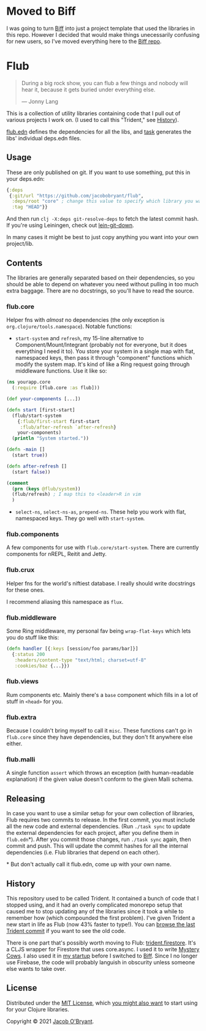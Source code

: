 # Moved to Biff

I was going to turn [Biff](https://biff.findka.com) into just a project template that
used the libraries in this repo. However I decided that would make things unecessarily confusing
for new users, so I've moved everything here to the [Biff repo](https://github.com/jacobobryant/biff).

# Flub

> During a big rock show, you can flub a few things and nobody will hear it,
> because it gets buried under everything else.
>
> — Jonny Lang

This is a collection of utility libraries containing code that I pull out of
various projects I work on. (I used to call this "Trident," see
[History](#history)).

[flub.edn](flub.edn) defines the dependencies for all the libs, and
[task](task) generates the libs' individual deps.edn files.

## Usage

These are only published on git. If you want to use something, put this in your
deps.edn:

```clojure
{:deps
 {:git/url "https://github.com/jacobobryant/flub",
  :deps/root "core" ; change this value to specify which library you want
  :tag "HEAD"}}
```

And then run `clj -X:deps git-resolve-deps` to fetch the latest commit hash. If
you're using Leiningen, check out
[lein-git-down](https://github.com/reifyhealth/lein-git-down).

In many cases it might be best to just copy anything you want into your own
project/lib.

## Contents

The libraries are generally separated based on their dependencies, so you
should be able to depend on whatever you need without pulling in too much extra
baggage. There are no docstrings, so you'll have to read the source.

### flub.core

Helper fns with *almost* no dependencies (the only exception is
`org.clojure/tools.namespace`). Notable functions:

 - `start-system` and `refresh`, my 15-line alternative to
   Component/Mount/Integrant (probably not for everyone, but it does everything
   I need it to). You store your system in a single map with flat, namespaced
   keys, then pass it through "component" functions which modify the system
   map. It's kind of like a Ring request going through middleware functions.
   Use it like so:

```clojure
(ns yourapp.core
  (:require [flub.core :as flub]))

(def your-components [...])

(defn start [first-start]
  (flub/start-system
    {:flub/first-start first-start
     :flub/after-refresh `after-refresh}
    your-components)
  (println "System started."))

(defn -main []
  (start true))

(defn after-refresh []
  (start false))

(comment
  (prn (keys @flub/system))
  (flub/refresh) ; I map this to <leader>R in vim
  )
```

 - `select-ns`, `select-ns-as`, `prepend-ns`. These help you work with flat,
   namespaced keys. They go well with `start-system`.

### flub.components

A few components for use with `flub.core/start-system`. There are currently components
for nREPL, Reitit and Jetty.

### flub.crux

Helper fns for the world's niftiest database. I really should write docstrings
for these ones.

I recommend aliasing this namespace as `flux`.

### flub.middleware

Some Ring middleware, my personal fav being `wrap-flat-keys` which lets you do
stuff like this:

```clojure
(defn handler [{:keys [session/foo params/bar]}]
  {:status 200
   :headers/content-type "text/html; charset=utf-8"
   :cookies/baz {...}})
```

### flub.views

Rum components etc. Mainly there's a `base` component which fills in a lot
of stuff in `<head>` for you.

### flub.extra

Because I couldn't bring myself to call it `misc`. These functions can't go in
`flub.core` since they have dependencies, but they don't fit anywhere else
either.

### flub.malli

A single function `assert` which throws an exception (with human-readable
explanation) if the given value doesn't conform to the given Malli schema.

## Releasing

In case you want to use a similar setup for your own collection of libraries,
Flub requires two commits to release. In the first commit, you must include all
the new code and external dependencies. (Run `./task sync` to update the
external dependencies for each project, after you define them in `flub.edn`\*).
After you commit those changes, run `./task sync` again, then commit and push.
This will update the commit hashes for all the internal dependencies (i.e. Flub
libraries that depend on each other).

\* But don't actually call it flub.edn, come up with your own name.

## History

This repository used to be called Trident. It contained a bunch of code that I
stopped using, and it had an overly complicated monorepo setup that caused me
to stop updating any of the libraries since it took a while to remember how
(which compounded the first problem). I've given Trident a new start in life as
Flub (now 43% faster to type!). You can [browse the last Trident
commit](https://github.com/jacobobryant/trident/tree/9f2fec6f3d9875b0b533725aa7ca3c0c5e225110)
if you want to see the old code.

There is one part that's possibly worth moving to Flub:
[trident.firestore](https://github.com/jacobobryant/trident/blob/9f2fec6f3d9875b0b533725aa7ca3c0c5e225110/doc/firestore.md).
It's a CLJS wrapper for Firestore that uses core.async. I used it to write
[Mystery Cows](https://github.com/jacobobryant/mystery-cows). I also used it in
[my startup](https://findka.com) before I switched to
[Biff](https://findka.com/biff). Since I no longer use Firebase, the code will
probably languish in obscurity unless someone else wants to take over.

## License

Distributed under the [MIT License](LICENSE), which [you might also
want](https://twitter.com/deobald/status/1367541123619557378) to start using
for your Clojure libraries.

Copyright &copy; 2021 [Jacob O'Bryant](https://twitter.com/obryant666).
